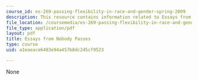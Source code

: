 ```yaml
---
course_id: es-269-passing-flexibility-in-race-and-gender-spring-2009
description: This resource contains information related to Essays from Nobody Passes.
file_location: /coursemedia/es-269-passing-flexibility-in-race-and-gender-spring-2009/a1eaeace6483e94a457b8dc245cf9523_MITES_269S09_lec10_Class10.pdf
file_type: application/pdf
layout: pdf
title: Essays from Nobody Passes
type: course
uid: a1eaeace6483e94a457b8dc245cf9523

---
```

None